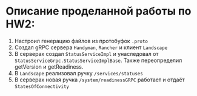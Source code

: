# Описание проделанной работы по HW2:

1. Настроил генерацию файлов из протобуфок `.proto`
2. Создал gRPC сервера `Handyman`, `Rancher` и клиент `Landscape`
3. В серверах создал `StatusServiceImpl` и унаследовал от `StatusServiceGrpc.StatusServiceImplBase`. Также переопределил
   getVersion и getReadiness.
4. В `Landscape` реализовал ручку `/services/statuses`
5. В серверах новая ручка `/system/readinessGRPC` работает и отдаёт `StatesOfConnectivity`